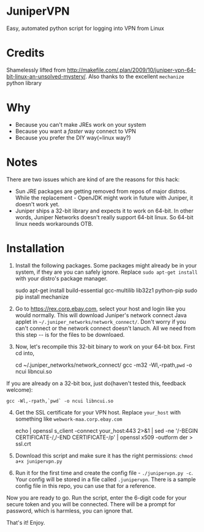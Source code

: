 JuniperVPN
==========

Easy, automated python script for logging into VPN from Linux

Credits
=======

Shamelessly lifted from http://makefile.com/.plan/2009/10/juniper-vpn-64-bit-linux-an-unsolved-mystery/.
Also thanks to the excellent `mechanize` python library

Why
===

* Because you can't make JREs work on your system
* Because you want a _faster_ way connect to VPN
* Because you prefer the DIY way(=linux way?)

Notes
=====

There are two issues which are kind of are the reasons for this hack:

* Sun JRE packages are getting removed from repos of major distros. While the replacement - OpenJDK might work in future with Juniper, it doesn't work yet.
* Juniper ships a 32-bit library and expects it to work on 64-bit. In other words, Juniper Networks doesn't really support 64-bit linux. So 64-bit linux needs workarounds OTB.

Installation
============

1. Install the following packages. Some packages might already be in your system, if they are you can safely ignore. Replace `sudo apt-get install` with your distro's package manager. 

    sudo apt-get install build-essential gcc-multilib lib32z1 python-pip 
    sudo pip install mechanize

2. Go to https://rex.corp.ebay.com, select your host and login like you would normally. This will download Juniper's network connect Java applet in `~/.juniper_networks/network_connect/`. Don't worry if you can't connect or the network connect doesn't lanuch. All we need from this step -- is for the files to be downloaed.

3. Now, let's recompile this 32-bit binary to work on your 64-bit box. First cd into,

    cd ~/.juniper_networks/network_connect/
    gcc -m32 -Wl,-rpath,`pwd` -o ncui libncui.so

If you are already on a 32-bit box, just do(haven't tested this, feedback welcome):

    gcc -Wl,-rpath,`pwd` -o ncui libncui.so

4. Get the SSL certificate for your VPN host. Replace `your_host` with something like `webwork-maa.corp.ebay.com`

    echo | openssl s_client -connect your_host:443 2>&1 | sed -ne '/-BEGIN CERTIFICATE-/,/-END CERTIFICATE-/p' | openssl x509 -outform der > ssl.crt

5. Download this script and make sure it has the right permissions: `chmod a+x junipervpn.py`

6. Run it for the first time and create the config file - `./junipervpn.py -c`. Your config will be stored in a file called `.junipervpn`. There is a sample config file in this repo, you can use that for a reference.

Now you are ready to go. Run the script, enter the 6-digit code for your secure token and you will be connected. There will be a prompt for password, which is harmless, you can ignore that.

That's it! Enjoy.

